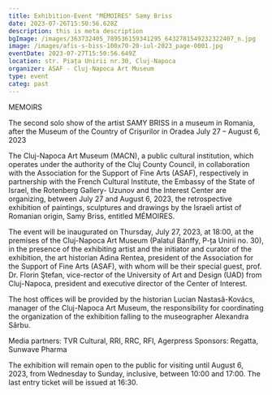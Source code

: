 ```yaml
---
title: Exhibition-Event "MÉMOIRES" Samy Briss
date: 2023-07-26T15:50:56.628Z
description: this is meta description
bgImage: /images/363732405_789536159341295_6432781549232322407_n.jpg
image: /images/afis-s-biss-100x70-20-iul-2023_page-0001.jpg
eventDate: 2023-07-27T15:50:56.649Z
location: str. Piața Unirii nr.30, Cluj-Napoca
organizer: ASAF - Cluj-Napoca Art Museum
type: event
categ: past
---
```

MEMOIRS

The second solo show of the artist SAMY BRISS in a museum in Romania,
after the Museum of the Country of Crișurilor in Oradea
July 27 – August 6, 2023

The Cluj-Napoca Art Museum (MACN), a public cultural institution, which operates under the authority of the Cluj County Council, in collaboration with the Association for the Support of Fine Arts (ASAF), respectively in partnership with the French Cultural Institute, the Embassy of the State of Israel, the Rotenberg Gallery- Uzunov and the Interest Center are organizing, between July 27 and August 6, 2023, the retrospective exhibition of paintings, sculptures and drawings by the Israeli artist of Romanian origin, Samy Briss, entitled MÉMOIRES.

The event will be inaugurated on Thursday, July 27, 2023, at 18:00, at the premises of the Cluj-Napoca Art Museum (Palatul Bánffy, P-ța Unirii no. 30), in the presence of the exhibiting artist and the initiator and curator of the exhibition, the art historian Adina Rentea, president of the Association for the Support of Fine Arts (ASAF), with whom will be their special guest, prof. Dr. Florin Ştefan, vice-rector of the University of Art and Design (UAD) from Cluj-Napoca, president and executive director of the Center of Interest.

The host offices will be provided by the historian Lucian Nastasă-Kovács, manager of the Cluj-Napoca Art Museum, the responsibility for coordinating the organization of the exhibition falling to the museographer Alexandra Sârbu.

Media partners: TVR Cultural, RRI, RRC, RFI, Agerpress
Sponsors: Regatta, Sunwave Pharma

The exhibition will remain open to the public for visiting until August 6, 2023, from Wednesday to Sunday, inclusive, between 10:00 and 17:00.
The last entry ticket will be issued at 16:30.